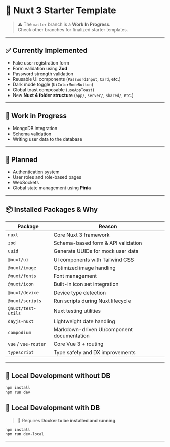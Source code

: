 # 🚀 Nuxt 3 Starter Template

> ⚠️ The `master` branch is a **Work In Progress**.  
> Check other branches for finalized starter templates.

---

## ✅ Currently Implemented

- Fake user registration form
- Form validation using **Zod**
- Password strength validation
- Reusable UI components (`PasswordInput`, `Card`, etc.)
- Dark mode toggle (`UiColorModeButton`)
- Global toast composable (`useAppToast`)
- New **Nuxt 4 folder structure** (`app/`, `server/`, `shared/`, etc.)

---

## 🔧 Work in Progress

- MongoDB integration
- Schema validation
- Writing user data to the database

---

## 🧭 Planned

- Authentication system
- User roles and role-based pages
- WebSockets
- Global state management using **Pinia**

---

## 📦 Installed Packages & Why

| Package              | Reason                                     |
| -------------------- | ------------------------------------------ |
| `nuxt`               | Core Nuxt 3 framework                      |
| `zod`                | Schema-based form & API validation         |
| `uuid`               | Generate UUIDs for mock user data          |
| `@nuxt/ui`           | UI components with Tailwind CSS            |
| `@nuxt/image`        | Optimized image handling                   |
| `@nuxt/fonts`        | Font management                            |
| `@nuxt/icon`         | Built-in icon set integration              |
| `@nuxt/device`       | Device type detection                      |
| `@nuxt/scripts`      | Run scripts during Nuxt lifecycle          |
| `@nuxt/test-utils`   | Nuxt testing utilities                     |
| `dayjs-nuxt`         | Lightweight date handling                  |
| `compodium`          | Markdown-driven UI/component documentation |
| `vue` / `vue-router` | Core Vue 3 + routing                       |
| `typescript`         | Type safety and DX improvements            |

---

## 🧪 Local Development without DB

```bash
npm install
npm run dev
```

## 🧪 Local Development with DB

> 🐳 Requires **Docker to be installed and running**.

```bash
npm install
npm run dev-local
```

---
